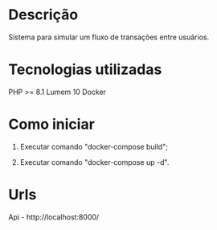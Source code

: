 # Descrição

Sistema para simular um fluxo de transações entre usuários.

# Tecnologias utilizadas

PHP >= 8.1
Lumem 10
Docker 

# Como iniciar

1. Executar comando "docker-compose build";

2. Executar comando "docker-compose up -d".

# Urls

Api - http://localhost:8000/